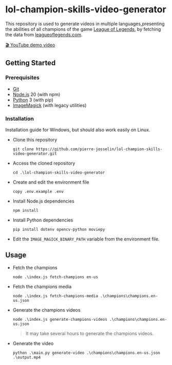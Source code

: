 # lol-champion-skills-video-generator

This repository is used to generate videos in multiple languages, ​​presenting the abilities of all champions of the game [League of Legends](https://www.leagueoflegends.com/), by fetching the data from [leagueoflegends.com](https://www.leagueoflegends.com/).

[🎬 YouTube demo video](https://www.youtube.com/watch?v=F7KJz1ZVFbw)

## Getting Started

### Prerequisites

- [Git](https://git-scm.com/)
- [Node.js](https://nodejs.org/) 20 (with npm)
- [Python](https://www.python.org/) 3 (with pip)
- [ImageMagick](https://imagemagick.org/) (with legacy utilities)

### Installation

Installation guide for Windows, but should also work easily on Linux.

- Clone this repository

    ```
    git clone https://github.com/pierre-josselin/lol-champion-skills-video-generator.git
    ```

- Access the cloned repository

    ```
    cd .\lol-champion-skills-video-generator
    ```

- Create and edit the environment file

    ```
    copy .env.example .env
    ```

- Install Node.js dependencies

    ```
    npm install
    ```

- Install Python dependencies

    ```
    pip install dotenv opencv-python moviepy
    ```

- Edit the `IMAGE_MAGICK_BINARY_PATH` variable from the environment file.

## Usage

- Fetch the champions

    ```
    node .\index.js fetch-champions en-us
    ```

- Fetch the champions media

    ```
    node .\index.js fetch-champions-media .\champions\champions.en-us.json
    ```

- Generate the champions videos

    ```
    node .\index.js generate-champions-videos .\champions\champions.en-us.json
    ```

    > It may take several hours to generate the champions videos.

- Generate the video

    ```
    python .\main.py generate-video .\champions\champions.en-us.json .\output.mp4
    ```

